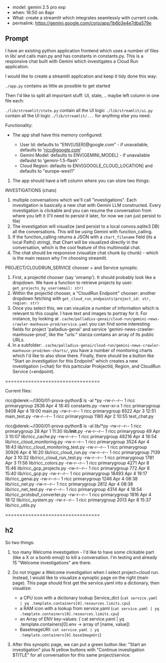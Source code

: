 * model: gemini 2.5 pro exp
* when: 16:50 on 8apr
* What: create a streamlit which integrates seamlessly with current code.
* permalink: https://gemini.google.com/corp/app/1b6b3e4e7dba579e

## Prompt

I have an existing python application frontend which uses a number of files in lib/
and calls main.py and has constants in constants.py.
This is a responsive chat built with Gemini which investigates a Cloud Run application.

I would like to create a streamlit application and keep it tidy done this way:

`./app.py` contains as little as possible to get started

Then I'd like to split all important stuff: UI, state, .. maybe left column in one file each:

`./lib/streamlit/state.py` contain all the UI logic
`./lib/streamlit/ui.py` contain all the UI logic
`./lib/streamlit/...` for anything else you need.

Functionality:

* The app shall have this memory configured:

   * User Id: defaults to "ENV[USER]@google.com" - if unavailable, defaults to 'ricc@google.com'
   * Gemini Model: defaults to ENV[GEMINI_MODEL] - if unavailable defaulst to 'gemini-1.5-flash'
   * Cloud Region: defaults to ENV[GOOGLE_CLOUD_LOCATION] and defaults to "europe-west1"

1. The app should have a left column where you can store two things:

INVESTIGATIONS (chats)

   1. multiple conversations which we'll call "investigations". Each investigation is basically a new chat with Gemini
      LLM constructed. Every investigation is clickable and you can resume the conversation from where you left it (I'll
      need to persist it later, for now we can just persist to file)
   2. The investigation will visualize (and persist to a local convos.sqlite3 DB) all the conversations. This will be using
      Gemini with function_calling.
   3. If the function_calling returns a JSON with a `chart_filename` field (its a local Path() string), that Chart will be visualized directly in
      the conversation, which is the cool feature of this multimodal chat.
   4. The chat should be responsive (visualize chat chunk by chunk) - which is the main reason why I'm choosing streamlit.


PROJECT/CLOUDRUN_SERVICE chooser + and Service synoptic.

   1. First, a projectId chooser (say 'onramp'). It should probably look like a dropdown. We have a function to retrieve projects by user: `get_projects_by_user(email: str)`
   2. Within the projectId chooser, a "CloudRun Endpoint" chooser: another dropdown fetching with `get_cloud_run_endpoints(project_id: str, region: str)`
   3. Once you select this, we can visualize a number of information which is relevant to this couple. I have text and images to portray for it. For instance,
        by looking at `.cache/palladius-genai/cloud-run/gemini-news-crawler-manhouse-prod/service.yaml` you can find some interesting fields
        for project 'palladius-genai' and service 'gemini-news-crawler-manhouse-prod', like the "urls:" stanza contains an array of its public URLs.
   4. In a subfolder: `.cache/palladius-genai/cloud-run/gemini-news-crawler-manhouse-prod/mon-charts/`, you have a number of monitoring charts which I'd like to also
      show there. Finally, there should be a button like "Start an investigation for this Endpoint" which creates a new investigation (=chat) for this
      particular ProkjectId, Region, and CloudRun Service (=endpoint).

=================================

Current files:

ricc@derek:~/l300/01-prova-python$ ls -al *py
-rw-r--r-- 1 ricc primarygroup 2636 Apr  4 18:45 constants.py
-rwxr-xr-x 1 ricc primarygroup 9408 Apr  4 19:00 main.py
-rw-r--r-- 1 ricc primarygroup 6522 Apr  3 12:51 main_test.py
-rw-r--r-- 1 ricc primarygroup 1180 Apr  2 10:55 test_chat.py

ricc@derek:~/l300/01-prova-python$ ls -al lib/*py
-rw-r--r-- 1 ricc primarygroup    28 Apr  1 11:30 lib/__init__.py
-rw-r--r-- 1 ricc primarygroup    49 Apr  3 10:07 lib/ricc_cache.py
-rw-r--r-- 1 ricc primarygroup 48216 Apr  4 18:54 lib/ricc_cloud_monitoring.py
-rw-r--r-- 1 ricc primarygroup  3524 Apr  4 18:43 lib/ricc_cloud_monitoring_test.py
-rw-r--r-- 1 ricc primarygroup 30926 Apr  4 16:20 lib/ricc_cloud_run.py
-rw-r--r-- 1 ricc primarygroup  7139 Apr  3 10:32 lib/ricc_cloud_run_test.py
-rw-r--r-- 1 ricc primarygroup  1781 Apr  3 11:56 lib/ricc_colors.py
-rw-r--r-- 1 ricc primarygroup  4271 Apr  8 15:46 lib/ricc_gcp_projects.py
-rw-r--r-- 1 ricc primarygroup   772 Apr  8 15:40 lib/ricc_gcp.py
-rw-r--r-- 1 ricc primarygroup 18493 Apr  4 19:17 lib/ricc_genai.py
-rw-r--r-- 1 ricc primarygroup  1246 Apr  4 08:38 lib/ricc_net.py
-rw-r--r-- 1 ricc primarygroup  2812 Apr  4 08:38 lib/ricc_net_test.py
-rw-r--r-- 1 ricc primarygroup  4314 Apr  4 18:54 lib/ricc_protobuf_converter.py
-rw-r--r-- 1 ricc primarygroup  1816 Apr  4 18:12 lib/ricc_system.py
-rw-r--r-- 1 ricc primarygroup  2013 Apr  8 15:37 lib/ricc_utils.py

=================================



## h2


So two things:

1. too many Welcome investigation - I'd like to have some clickable part (like a X or a bomb emoji) to kill a conversation. I'm testing and already 15 "Welcome investigations" are there.

2. Do not trigger a Welcome investigation when I select project+cloud run. Instead, I would like to visualize a synoptic page on the right (main page). This page should first get the service.yaml into a dictionary, then visualize:
   * a CPU icon with a dictionary lookup Service_dict (`cat service.yaml | yq .template.containers[0].resources.limits.cpu`)
   * a RAM icon with a lookup from service.yaml  (`cat service.yaml | yq .template.containers[0].resources.limits.cpu`)
   * an Array of ENV key-values: (`cat service.yaml | yq .template.containers[0].env -> array of [name, value])
   * BaseImageURI: `cat service.yaml | yq .template.containers[0].baseImageUri`)

3. After this synoptic page, we can put a green button like: "Start an investigation" plus N yellow buttons with
   "Continue investigation $TITLE" for all conversation for this same project/service.
